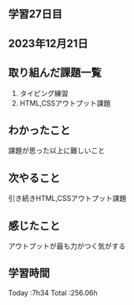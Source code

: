 ## 学習27日目
## 2023年12月21日
## 取り組んだ課題一覧
1. タイピング練習
1. HTML,CSSアウトプット課題
## わかったこと
課題が思った以上に難しいこと
## 次やること
引き続きHTML,CSSアウトプット課題
## 感じたこと
 アウトプットが最も力がつく気がする
## 学習時間
 Today :7h34
 Total :256.06h
